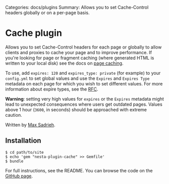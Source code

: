 Categories: docs/plugins
Summary: Allows you to set Cache-Control headers globally or on a per-page basis.

# Cache plugin

Allows you to set Cache-Control headers for each page or globally to allow
clients and proxies to cache your page and to improve performance. If
you're looking for page or fragment caching (where generated HTML is
written to your local disk) see the docs on [page caching][].

[page caching]: /docs/deployment/page-caching

To use, add `expires: 120` and `expires_type: private` (for example) to your
`config.yml` to set global values and use the `Expires` and `Expires Type`
metadata on each page for which you wish to set different values. For more
information about expire types, see the
[RFC][].

**Warning**: setting very high values for `expires` or the `Expires` metadata
might lead to unexpected consequences where users get outdated pages. Values
above 1 hour (`3600`, in seconds) should be approached with extreme caution.

Written by [Max Sadrieh][].

## Installation

    $ cd path/to/site
    $ echo 'gem "nesta-plugin-cache" >> Gemfile'
    $ bundle

For full instructions, see the README. You can browse the
code on the [GitHub page][].

[Max Sadrieh]: https://sadrieh.me/
[RFC]: https://www.w3.org/Protocols/rfc2616/rfc2616-sec14.html#sec14.9.1
[GitHub page]: https://github.com/ms/nesta-plugin-cache
